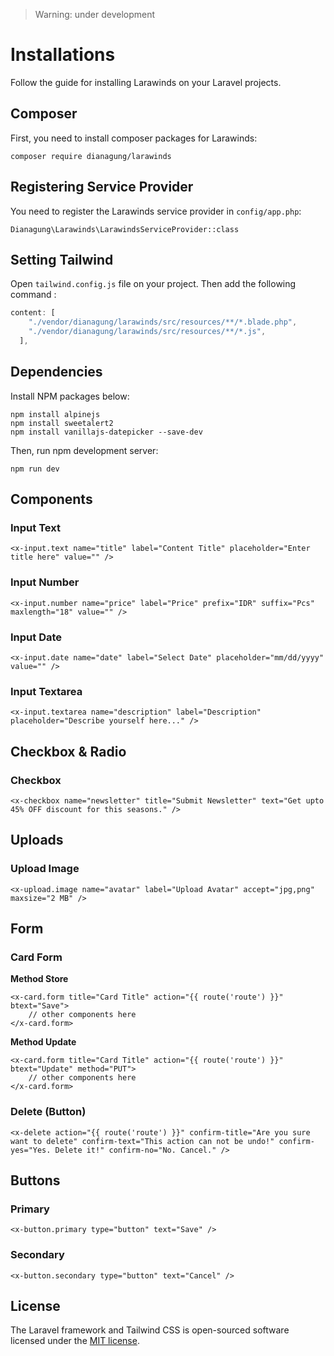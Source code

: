 > Warning: under development

# Installations

Follow the guide for installing Larawinds on your Laravel projects.

## Composer

First, you need to install composer packages for Larawinds:

```console
composer require dianagung/larawinds
```

## Registering Service Provider

You need to register the Larawinds service provider in `config/app.php`:

```
Dianagung\Larawinds\LarawindsServiceProvider::class
```

## Setting Tailwind

Open `tailwind.config.js` file on your project. Then add the following command :

```javascript
content: [
    "./vendor/dianagung/larawinds/src/resources/**/*.blade.php",
    "./vendor/dianagung/larawinds/src/resources/**/*.js",
  ],
```

## Dependencies

Install NPM packages below:

```console
npm install alpinejs 
npm install sweetalert2
npm install vanillajs-datepicker --save-dev
```

Then, run npm development server:

```console
npm run dev
```

## Components

### Input Text

```blade
<x-input.text name="title" label="Content Title" placeholder="Enter title here" value="" />
```

### Input Number

```blade
<x-input.number name="price" label="Price" prefix="IDR" suffix="Pcs" maxlength="18" value="" />
```

### Input Date

```blade
<x-input.date name="date" label="Select Date" placeholder="mm/dd/yyyy" value="" />
```

### Input Textarea

```blade
<x-input.textarea name="description" label="Description" placeholder="Describe yourself here..." />
```

## Checkbox & Radio

### Checkbox

```blade
<x-checkbox name="newsletter" title="Submit Newsletter" text="Get upto 45% OFF discount for this seasons." />
```

## Uploads

### Upload Image

```blade
<x-upload.image name="avatar" label="Upload Avatar" accept="jpg,png" maxsize="2 MB" />
```

## Form

### Card Form

**Method Store**

```blade
<x-card.form title="Card Title" action="{{ route('route') }}" btext="Save">
    // other components here
</x-card.form>
```

**Method Update**

```blade
<x-card.form title="Card Title" action="{{ route('route') }}" btext="Update" method="PUT">
    // other components here
</x-card.form>
```

### Delete (Button)

```blade
<x-delete action="{{ route('route') }}" confirm-title="Are you sure want to delete" confirm-text="This action can not be undo!" confirm-yes="Yes. Delete it!" confirm-no="No. Cancel." />
```

## Buttons

### Primary

```blade
<x-button.primary type="button" text="Save" />
```

### Secondary

```blade
<x-button.secondary type="button" text="Cancel" />
```


## License

The Laravel framework and Tailwind CSS is open-sourced software licensed under the [MIT license](https://opensource.org/licenses/MIT).
